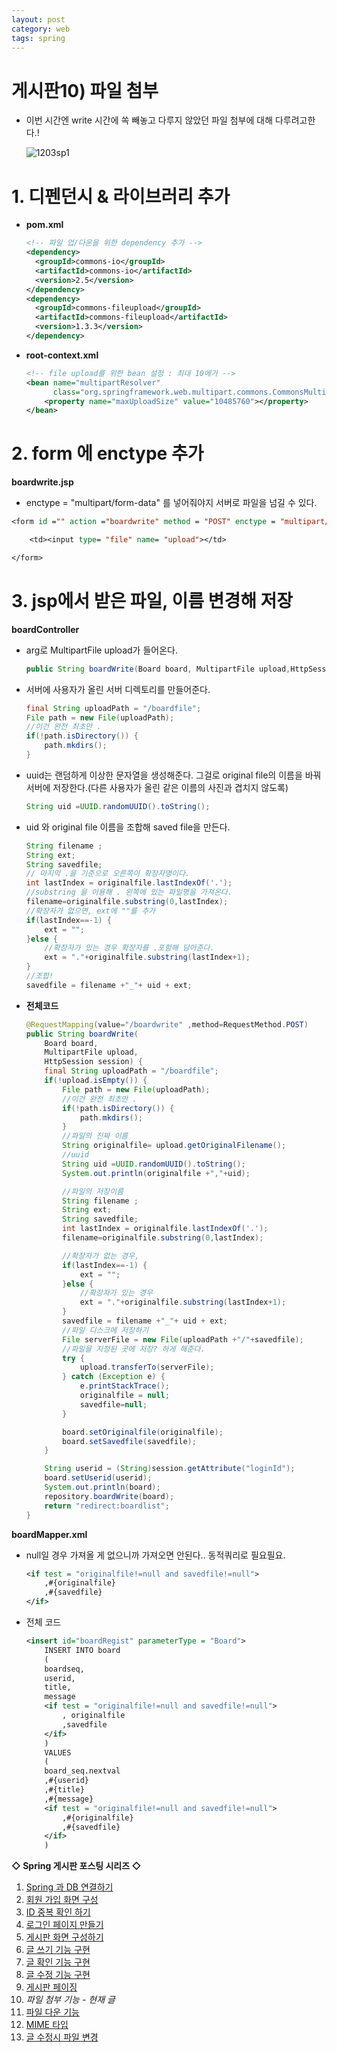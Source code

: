 ```yaml
---
layout: post
category: web
tags: spring
---
```

# 게시판10) 파일 첨부

- 이번 시간엔 write 시간에 쏙 빼놓고 다루지 않았던 파일 첨부에 대해 다루려고한다.!

  ![1203sp1](https://user-images.githubusercontent.com/37058233/101347342-490d6d80-38cd-11eb-902b-cee6e384682d.gif)

# 1. 디펜던시 & 라이브러리 추가

- **pom.xml**

  ```xml
  <!-- 파일 업/다운을 위한 dependency 추가 -->
  <dependency>
  	<groupId>commons-io</groupId>
  	<artifactId>commons-io</artifactId>
  	<version>2.5</version>
  </dependency>
  <dependency>
  	<groupId>commons-fileupload</groupId>
  	<artifactId>commons-fileupload</artifactId>
  	<version>1.3.3</version>
  </dependency>

  ```

- **root-context.xml**

  ```xml
  <!-- file upload를 위한 bean 설정 : 최대 10메가 -->
  <bean name="multipartResolver"
        class="org.springframework.web.multipart.commons.CommonsMultipartResolver">
      <property name="maxUploadSize" value="10485760"></property>
  </bean>
  ```

# 2. form 에 enctype 추가

**boardwrite.jsp**

- enctype = "multipart/form-data" 를 넣어줘야지 서버로 파일을 넘길 수 있다.

```jsp
<form id ="" action ="boardwrite" method = "POST" enctype = "multipart/form-data">

    <td><input type= "file" name= "upload"></td>

</form>
```

# 3. jsp에서 받은 파일, 이름 변경해 저장

**boardController**

- arg로 MultipartFile upload가 들어온다.

  ```java
  public String boardWrite(Board board, MultipartFile upload,HttpSession session){}
  ```

- 서버에 사용자가 올린 서버 디렉토리를 만들어준다.

  ```java
  final String uploadPath = "/boardfile";
  File path = new File(uploadPath);
  //이건 완전 최초만 .
  if(!path.isDirectory()) {
      path.mkdirs();
  }
  ```

- uuid는 랜덤하게 이상한 문자열을 생성해준다. 그걸로 original file의 이름을 바꿔 서버에 저장한다.(다른 사용자가 올린 같은 이름의 사진과 겹치지 않도록)

  ```java
  String uid =UUID.randomUUID().toString();
  ```

- uid 와 original file 이름을 조합해 saved file을 만든다.

  ```java
  String filename ;
  String ext;
  String savedfile;
  // 마지막 .을 기준으로 오른쪽이 확장자명이다.
  int lastIndex = originalfile.lastIndexOf('.');
  //substring 을 이용해 . 왼쪽에 있는 파일명을 가져온다.
  filename=originalfile.substring(0,lastIndex);
  //확장자가 없으면, ext에 ""를 추가
  if(lastIndex==-1) {
      ext = "";
  }else {
      //확장자가 있는 경우 확장자를 .포함해 담아준다.
      ext = "."+originalfile.substring(lastIndex+1);
  }
  //조합!
  savedfile = filename +"_"+ uid + ext;
  ```

- **전체코드**

  ```java
  @RequestMapping(value="/boardwrite" ,method=RequestMethod.POST)
  public String boardWrite(
      Board board,
      MultipartFile upload,
      HttpSession session) {
      final String uploadPath = "/boardfile";
      if(!upload.isEmpty()) {
          File path = new File(uploadPath);
          //이건 완전 최초만 .
          if(!path.isDirectory()) {
              path.mkdirs();
          }
          //파일의 진짜 이름
          String originalfile= upload.getOriginalFilename();
          //uuid
          String uid =UUID.randomUUID().toString();
          System.out.println(originalfile +","+uid);

          //파일의 저장이름
          String filename ;
          String ext;
          String savedfile;
          int lastIndex = originalfile.lastIndexOf('.');
          filename=originalfile.substring(0,lastIndex);

          //확장자가 없는 경우,
          if(lastIndex==-1) {
              ext = "";
          }else {
              //확장자가 있는 경우
              ext = "."+originalfile.substring(lastIndex+1);
          }
          savedfile = filename +"_"+ uid + ext;
          //파일 디스크에 저장하기
          File serverFile = new File(uploadPath +"/"+savedfile);
          //파일을 지정된 곳에 저장? 하게 해준다.
          try {
              upload.transferTo(serverFile);
          } catch (Exception e) {
              e.printStackTrace();
              originalfile = null;
              savedfile=null;
          }

          board.setOriginalfile(originalfile);
          board.setSavedfile(savedfile);
      }

      String userid = (String)session.getAttribute("loginId");
      board.setUserid(userid);
      System.out.println(board);
      repository.boardWrite(board);
      return "redirect:boardlist";
  }
  ```

**boardMapper.xml**

- null일 경우 가져올 게 없으니까 가져오면 안된다.. 동적쿼리로 필요필요.

  ```xml
  <if test = "originalfile!=null and savedfile!=null">
      ,#{originalfile}
      ,#{savedfile}
  </if>
  ```

- 전체 코드

  ```xml
  <insert id="boardRegist" parameterType = "Board">
      INSERT INTO board
      (
      boardseq,
      userid,
      title,
      message
      <if test = "originalfile!=null and savedfile!=null">
          , originalfile
          ,savedfile
      </if>
      )
      VALUES
      (
      board_seq.nextval
      ,#{userid}
      ,#{title}
      ,#{message}
      <if test = "originalfile!=null and savedfile!=null">
          ,#{originalfile}
          ,#{savedfile}
      </if>
      )
  ```

**◇ Spring 게시판 포스팅 시리즈 ◇**

1. [Spring 과 DB 연결하기](https://yejip.com/web/2020-11-24-게시판1/)
2. [회원 가입 화면 구성](https://yejip.com/web/2020-11-25-게시판2/)
3. [ID 중복 확인 하기](https://yejip.com/web/2020-11-26-게시판3/)
4. [로그인 페이지 만들기](https://yejip.com/web/2020-11-27-게시판4/)
5. [게시판 화면 구성하기](https://yejip.com/web/2020-11-28-게시판5/)
6. [글 쓰기 기능 구현](https://yejip.com/web/2020-11-29-게시판6/)
7. [글 확인 기능 구현](https://yejip.com/web/2020-11-30-게시판7/)
8. [글 수정 기능 구현](https://yejip.com/web/2020-12-01-게시판8/)
9. [게시판 페이징](https://yejip.com/web/2020-12-02-게시판9/)
10. *파일 첨부 기능 - 현재 글*
11. [파일 다운 기능](https://yejip.com/web/2020-12-04-게시판11/)
12. [MIME 타입](https://yejip.com/web/2020-12-06-게시판12/)
13. [글 수정시 파일 변경](https://yejip.com/web/2020-12-07-게시판13/)
